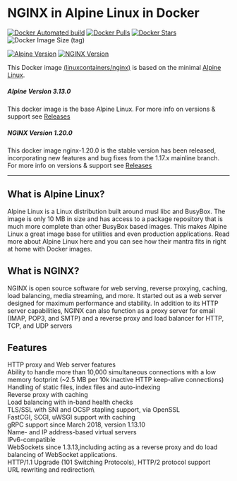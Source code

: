 # NGINX in Alpine Linux in Docker

[![Docker Automated build](https://img.shields.io/docker/automated/linuxcontainers/nginx.svg?style=for-the-badge&logo=docker)](https://hub.docker.com/r/linuxcontainers/nginx/)
[![Docker Pulls](https://img.shields.io/docker/pulls/linuxcontainers/nginx.svg?style=for-the-badge&logo=docker)](https://hub.docker.com/r/linuxcontainers/nginx/)
[![Docker Stars](https://img.shields.io/docker/stars/linuxcontainers/nginx.svg?style=for-the-badge&logo=docker)](https://hub.docker.com/r/linuxcontainers/nginx/)
![Docker Image Size (tag)](https://img.shields.io/docker/image-size/linuxcontainers/nginx/latest?logo=docker&style=for-the-badge)

[![Alpine Version](https://img.shields.io/badge/Alpine%20version-v3.13.0-green.svg?style=for-the-badge)](https://alpine-nginxlinux.org/)
[![NGINX Version](https://img.shields.io/badge/Nginx%20version-v1.20.0-green.svg?style=for-the-badge)](https://nginx.org/)

This Docker image [(linuxcontainers/nginx)](https://hub.docker.com/r/linuxcontainers/nginx/) is based on the minimal [Alpine Linux](https://alpine-nginxlinux.org/).

##### Alpine Version 3.13.0

This docker image is the base Alpine Linux. For more info on versions & support see [Releases](https://wiki.alpine-nginxlinux.org/wiki/Alpine_Linux:Releases)

##### NGINX Version 1.20.0 

This docker image nginx-1.20.0 is the stable version has been released, incorporating new features and bug fixes from the 1.17.x mainline branch. For more info on versions & support see [Releases](http://nginx.org/en/CHANGES-1.19)

----

## What is Alpine Linux?
Alpine Linux is a Linux distribution built around musl libc and BusyBox. The image is only 10 MB in size and has access to a package repository that is much more complete than other BusyBox based images. This makes Alpine Linux a great image base for utilities and even production applications. Read more about Alpine Linux here and you can see how their mantra fits in right at home with Docker images.

## What is NGINX?
NGINX is open source software for web serving, reverse proxying, caching, load balancing, media streaming, and more. It started out as a web server designed for maximum performance and stability. In addition to its HTTP server capabilities, NGINX can also function as a proxy server for email (IMAP, POP3, and SMTP) and a reverse proxy and load balancer for HTTP, TCP, and UDP servers

## Features

HTTP proxy and Web server features \
Ability to handle more than 10,000 simultaneous connections with a low memory footprint (~2.5 MB per 10k inactive HTTP keep-alive connections)\
Handling of static files, index files and auto-indexing\
Reverse proxy with caching\
Load balancing with in-band health checks\
TLS/SSL with SNI and OCSP stapling support, via OpenSSL\
FastCGI, SCGI, uWSGI support with caching\
gRPC support since March 2018, version 1.13.10\
Name- and IP address-based virtual servers\
IPv6-compatible\
WebSockets since 1.3.13,including acting as a reverse proxy and do load balancing of WebSocket applications.\
HTTP/1.1 Upgrade (101 Switching Protocols), HTTP/2 protocol support\
URL rewriting and redirection\

